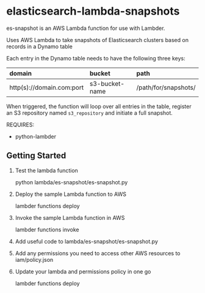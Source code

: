 # elasticsearch-lambda-snapshots

es-snapshot is an AWS Lambda function for use with Lambder.

Uses AWS Lambda to take snapshots of Elasticsearch clusters based on records in a Dynamo table

Each entry in the Dynamo table needs to have the following three keys:

| domain                    | bucket         | path                 |
| :------------------------ | :------------- | :------------------- |
| http(s)://domain.com:port | s3-bucket-name | /path/for/snapshots/ |

When triggered, the function will loop over all entries in the table, register an S3 repository named `s3_repository` and initiate a full snapshot.

REQUIRES:
* python-lambder

## Getting Started

1) Test the lambda function

    python lambda/es-snapshot/es-snapshot.py

2) Deploy the sample Lambda function to AWS

    lambder functions deploy

3) Invoke the sample Lambda function in AWS

    lambder functions invoke

4) Add useful code to lambda/es-snapshot/es-snapshot.py

5) Add any permissions you need to access other AWS resources to iam/policy.json

6) Update your lambda and permissions policy in one go

    lambder functions deploy
